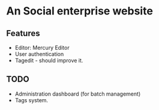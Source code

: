 An Social enterprise website
============================
Features
--------
* Editor: Mercury Editor
* User authentication
* Tagedit - should improve it.


TODO
-----
* Administration dashboard (for batch management)
* Tags system.
